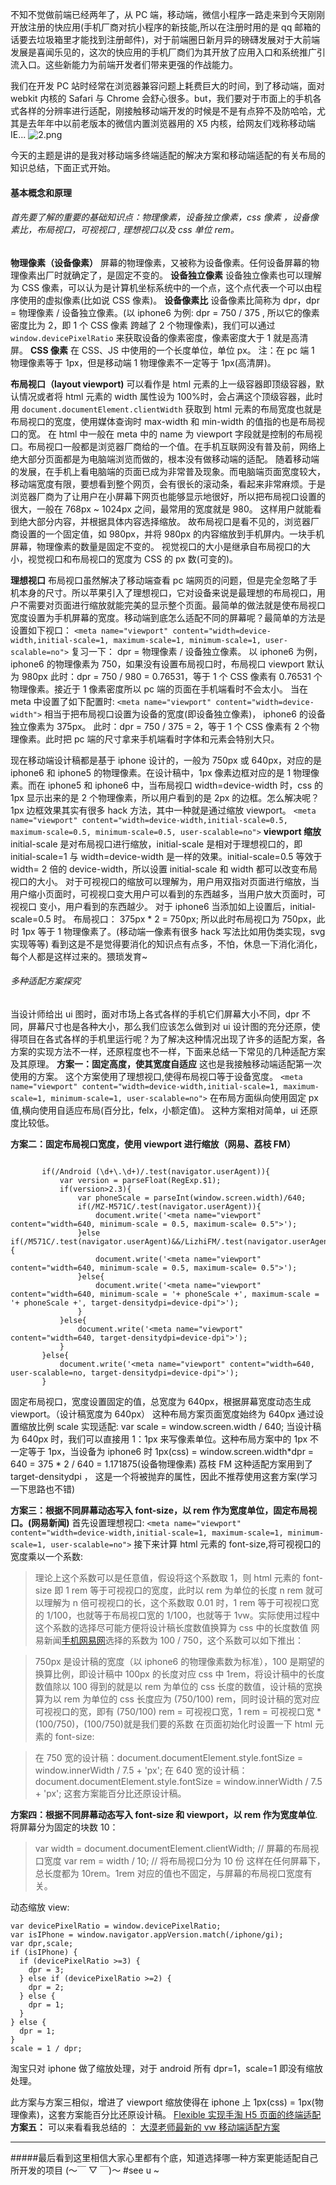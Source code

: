 不知不觉做前端已经两年了，从 PC 端，移动端，微信小程序一路走来到今天刚刚开放注册的快应用(手机厂商对抗小程序的新技能,所以在注册时用的是 qq 邮箱的话要去垃圾箱里才能找到注册邮件)，对于前端圈日新月异的磅礴发展对于大前端发展是喜闻乐见的，这次的快应用的手机厂商们为其开放了应用入口和系统推广引流入口。这些新能力为前端开发者们带来更强的作战能力。

我们在开发 PC 站时经常在浏览器兼容问题上耗费巨大的时间，到了移动端，面对 webkit 内核的 Safari 与 Chrome 会舒心很多。but，我们要对于市面上的手机各式各样的分辨率进行适配，刚接触移动端开发的时候是不是有点猝不及防哈哈，尤其是去年年中以前老版本的微信内置浏览器用的 X5 内核，给网友们戏称移动端 IE...
![2.png](https://upload-images.jianshu.io/upload_images/4985324-aa50e99413bd064e.png?imageMogr2/auto-orient/strip%7CimageView2/2/w/1240)

今天的主题是讲的是我对移动端多终端适配的解决方案和移动端适配的有关布局的知识总结，下面正式开始。

#### 基本概念和原理

###### 首先要了解的重要的基础知识点：物理像素，设备独立像素，css 像素 ，设备像素比，布局视口，可视视口 , 理想视口以及 css 单位 rem。

**物理像素（设备像素）**
屏幕的物理像素，又被称为设备像素。任何设备屏幕的物理像素出厂时就确定了，是固定不变的。
**设备独立像素**
设备独立像素也可以理解为 CSS 像素，可以认为是计算机坐标系统中的一个点，这个点代表一个可以由程序使用的虚拟像素(比如说 CSS 像素)。
**设备像素比**
设备像素比简称为 dpr，dpr = 物理像素 / 设备独立像素。(以 iphone6 为例: dpr = 750 / 375 , 所以它的像素密度比为 2，即 1 个 CSS 像素 跨越了 2 个物理像素)，我们可以通过 `window.devicePixelRatio` 来获取设备的像素密度，像素密度大于 1 就是高清屏。
**CSS 像素**
在 CSS、JS 中使用的一个长度单位，单位 px。
注：在 pc 端 1 物理像素等于 1px，但是移动端 1 物理像素不一定等于 1px(高清屏)。

**布局视口（layout viewport)**
可以看作是 html 元素的上一级容器即顶级容器，默认情况或者将 html 元素的 width 属性设为 100%时，会占满这个顶级容器，此时用 `document.documentElement.clientWidth` 获取到 html 元素的布局宽度也就是布局视口的宽度，使用媒体查询时 max-width 和 min-width 的值指的也是布局视口的宽。
在 html 中一般在 meta 中的 name 为 viewport 字段就是控制的布局视口。布局视口一般都是浏览器厂商给的一个值。在手机互联网没有普及前，网络上绝大部分页面都是为电脑端浏览而做的，根本没有做移动端的适配。
随着移动端的发展，在手机上看电脑端的页面已成为非常普及现象。而电脑端页面宽度较大，移动端宽度有限，要想看到整个网页，会有很长的滚动条，看起来非常麻烦。于是浏览器厂商为了让用户在小屏幕下网页也能够显示地很好，所以把布局视口设置的很大，一般在 768px ~ 1024px 之间，最常用的宽度就是 980。
这样用户就能看到绝大部分内容，并根据具体内容选择缩放。
故布局视口是看不见的，浏览器厂商设置的一个固定值，如 980px，并将 980px 的内容缩放到手机屏内。一块手机屏幕，物理像素的数量是固定不变的。
视觉视口的大小是继承自布局视口的大小，视觉视口和布局视口的宽度为 CSS 的 px 数(可变的)。

**理想视口**
布局视口虽然解决了移动端查看 pc 端网页的问题，但是完全忽略了手机本身的尺寸。所以苹果引入了理想视口，它对设备来说是最理想的布局视口，用户不需要对页面进行缩放就能完美的显示整个页面。最简单的做法就是使布局视口宽度设置为手机屏幕的宽度。移动端到底怎么适配不同的屏幕呢？最简单的方法是设置如下视口：
`<meta name="viewport" content="width=device-width,initial-scale=1, maximum-scale=1, minimum-scale=1, user-scalable=no">`
复习一下： dpr = 物理像素 / 设备独立像素。
以 iphone6 为例，iphone6 的物理像素为 750，如果没有设置布局视口时，布局视口 viewport 默认为 980px
此时：dpr = 750 / 980 = 0.76531，等于 1 个 CSS 像素有 0.76531 个物理像素。接近于 1 像素密度所以 pc 端的页面在手机端看时不会太小。
当在 meta 中设置了如下配置时:
`<meta name="viewport" content="width=device-width">`
相当于把布局视口设置为设备的宽度(即设备独立像素)，
iphone6 的设备独立像素为 375px。
此时：dpr = 750 / 375 = 2，等于 1 个 CSS 像素有 2 个物理像素。此时把 pc 端的尺寸拿来手机端看时字体和元素会特别大只。

现在移动端设计稿都是基于 iphone 设计的，一般为 750px 或 640px，对应的是 iphone6 和 iphone5 的物理像素。在设计稿中，1px 像素边框对应的是 1 物理像素。而在 iphone5 和 iphone6 中，当布局视口 width=device-width 时，css 的 1px 显示出来的是 2 个物理像素，所以用户看到的是 2px 的边框。怎么解决呢？1px 边框效果其实有很多 hack 方法，其中一种就是通过缩放 viewport。
`<meta name="viewport" content="width=device-width,initial-scale=0.5, maximum-scale=0.5, minimum-scale=0.5, user-scalable=no">`
**viewport 缩放**
initial-scale 是对布局视口进行缩放，initial-scale 是相对于理想视口的，即 initial-scale=1 与 width=device-width 是一样的效果。initial-scale=0.5 等效于 width= 2 倍的 device-width，所以设置 initial-scale 和 width 都可以改变布局视口的大小。
对于可视视口的缩放可以理解为，用户用双指对页面进行缩放，当用户缩小页面时，可视视口变大用户可以看到的东西越多，当用户放大页面时，可视视口
变小，用户看到的东西越少。
对于 iphone6 当添加如上设置后，initial-scale=0.5 时。
布局视口： 375px \* 2 = 750px;
所以此时布局视口为 750px，此时 1px 等于 1 物理像素了。(移动端一像素有很多 hack 写法比如用伪类实现，svg 实现等等)
看到这是不是觉得要消化的知识点有点多，不怕，休息一下消化消化，每个人都是这样过来的。猥琐发育~

###### 多种适配方案探究

当设计师给出 ui 图时，面对市场上各式各样的手机它们屏幕大小不同，dpr 不同，屏幕尺寸也是各种大小，那么我们应该怎么做到对 ui 设计图的充分还原，使得项目在各式各样的手机里运行呢？为了解决这种情况出现了许多的适配方案，各方案的实现方法不一样，还原程度也不一样，下面来总结一下常见的几种适配方案及其原理。
**方案一：固定高度，使其宽度自适应**
这也是我接触移动端适配第一次使用的方案。
这个方案使用了理想视口,使得布局视口等于设备宽度。
`<meta name="viewport" content="width=device-width,initial-scale=1, maximum-scale=1, minimum-scale=1, user-scalable=no">`
在布局方面纵向使用固定 px 值,横向使用自适应布局(百分比，felx，小额定值)。
这种方案相对简单，ui 还原度比较低。

**方案二：固定布局视口宽度，使用 viewport 进行缩放（网易、荔枝 FM）**

```

       if(/Android (\d+\.\d+)/.test(navigator.userAgent)){
           var version = parseFloat(RegExp.$1);
           if(version>2.3){
               var phoneScale = parseInt(window.screen.width)/640;
               if(/MZ-M571C/.test(navigator.userAgent)){
                   document.write('<meta name="viewport" content="width=640, minimum-scale = 0.5, maximum-scale= 0.5">');
               }else if(/M571C/.test(navigator.userAgent)&&/LizhiFM/.test(navigator.userAgent)){
                   document.write('<meta name="viewport" content="width=640, minimum-scale = 0.5, maximum-scale= 0.5">');
               }else{
                   document.write('<meta name="viewport" content="width=640, minimum-scale = '+ phoneScale +', maximum-scale = '+ phoneScale +', target-densitydpi=device-dpi">');
               }
           }else{
               document.write('<meta name="viewport" content="width=640, target-densitydpi=device-dpi">');
           }
       }else{
           document.write('<meta name="viewport" content="width=640, user-scalable=no, target-densitydpi=device-dpi">');
       }
```

固定布局视口，宽度设置固定的值，总宽度为 640px，根据屏幕宽度动态生成 viewport。（设计稿宽度为 640px）
这种布局方案页面宽度始终为 640px 通过设置缩放比例 scale 实现适配:
var scale = window.screen.width / 640;
当设计稿为 640px 时，我们可以直接用 1：1px 来写像素单位。这种布局方案中的 1px 不一定等于 1px，当设备为 iphone6 时
1px(css) = window.screen.width*dpr = 640 = 375 * 2 / 640 = 1.171875(设备物理像素)
荔枝 FM 这种适配方案用到了 target-densitydpi ， 这是一个将被抛弃的属性，因此不推荐使用这套方案(学习一下思路也不错)

**方案三：根据不同屏幕动态写入 font-size，以 rem 作为宽度单位，固定布局视口。(网易新闻)**
首先设置理想视口:
`<meta name="viewport" content="width=device-width,initial-scale=1, maximum-scale=1, minimum-scale=1, user-scalable=no">`
接下来计算 html 元素的 font-size,将可视视口的宽度乘以一个系数:

> 理论上这个系数可以是任意值，假设将这个系数取 1，则 html 元素的 font-size 即 1 rem 等于可视视口的宽度，此时以 rem 为单位的长度 n rem 就可以理解为 n 倍可视视口的长，这个系数取 0.01 时，1 rem 等于可视视口宽的 1/100，也就等于布局视口宽的 1/100，也就等于 1vw。实际使用过程中这个系数的选择尽可能方便将设计稿长度数值换算为 css 中的长度数值
> 网易新闻[手机网易网](https://link.zhihu.com/?target=http%3A//3g.163.com/)选择的系数为 100 / 750，这个系数可以如下推出：

> 750px 是设计稿的宽度（以 iphone6 的物理像素数为标准），100 是期望的换算比例，即设计稿中 100px 的长度对应 css 中 1rem，将设计稿中的长度数值除以 100 得到的就是以 rem 为单位的 css 长度的数值，设计稿的宽换算为以 rem 为单位的 css 长度应为 (750/100) rem，同时设计稿的宽对应可视视口的宽，即有 (750/100) rem = 可视视口宽，1 rem = 可视视口宽 \* (100/750)，(100/750)就是我们要的系数
> 在页面初始化时设置一下 html 元素的 font-size:

> 在 750 宽的设计稿：document.documentElement.style.fontSize = window.innerWidth / 7.5 + 'px';
> 在 640 宽的设计稿：document.documentElement.style.fontSize = window.innerWidth / 7.5 + 'px';
> 这套方案能百分比还原设计稿。

**方案四：根据不同屏幕动态写入 font-size 和 viewport，以 rem 作为宽度单位**.
将屏幕分为固定的块数 10：

> var width = document.documentElement.clientWidth; // 屏幕的布局视口宽度
> var rem = width / 10; // 将布局视口分为 10 份
> 这样在任何屏幕下，总长度都为 10rem。1rem 对应的值也不固定，与屏幕的布局视口宽度有关。

动态缩放 view:

```
var devicePixelRatio = window.devicePixelRatio;
var isIPhone = window.navigator.appVersion.match(/iphone/gi);
var dpr,scale;
if (isIPhone) {
  if (devicePixelRatio >=3) {
    dpr = 3;
  } else if (devicePixelRatio >=2) {
    dpr = 2;
  } else {
    dpr = 1;
  }
} else {
  dpr = 1;
}
scale = 1 / dpr;
```

淘宝只对 iphone 做了缩放处理，对于 android 所有 dpr=1，scale=1 即没有缩放处理。

此方案与方案三相似，增进了 viewport 缩放使得在 iphone 上 1px(css) = 1px(物理像素)，这套方案能百分比还原设计稿。
[Flexible 实现手淘 H5 页面的终端适配]('https://github.com/amfe/article/issues/17')
**方案五：**
可以来看看我总结的 ： [大漠老师最新的 vw 移动端适配方案]('https://www.jianshu.com/p/eb0d00e8ffed')

---

#####最后看到这里相信大家心里都有个底，知道选择哪一种方案更能适配自己所开发的项目
(～￣ ▽ ￣)～
#see u ~
